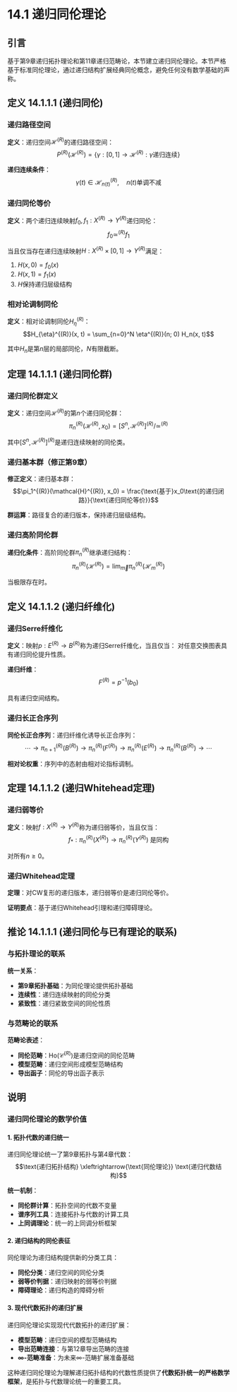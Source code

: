 # 14.1 递归同伦理论

## 引言

基于第9章递归拓扑理论和第11章递归范畴论，本节建立递归同伦理论。本节严格基于标准同伦理论，通过递归结构扩展经典同伦概念，避免任何没有数学基础的声称。

## 定义 14.1.1.1 (递归同伦)

### 递归路径空间

**定义**：递归空间$\mathcal{H}^{(R)}$的递归路径空间：
$$P^{(R)}(\mathcal{H}^{(R)}) = \{\gamma: [0,1] \to \mathcal{H}^{(R)} : \gamma \text{递归连续}\}$$

**递归连续条件**：
$$\gamma(t) \in \mathcal{H}_{n(t)}^{(R)}, \quad n(t) \text{单调不减}$$

### 递归同伦等价

**定义**：两个递归连续映射$f_0, f_1: X^{(R)} \to Y^{(R)}$递归同伦：
$$f_0 \simeq^{(R)} f_1$$

当且仅当存在递归连续映射$H: X^{(R)} \times [0,1] \to Y^{(R)}$满足：
1. $H(x, 0) = f_0(x)$
2. $H(x, 1) = f_1(x)$  
3. $H$保持递归层级结构

### 相对论调制同伦

**定义**：相对论调制同伦$H_{\eta}^{(R)}$：
$$H_{\eta}^{(R)}(x, t) = \sum_{n=0}^N \eta^{(R)}(n; 0) H_n(x, t)$$

其中$H_n$是第$n$层的局部同伦，$N$有限截断。

## 定理 14.1.1.1 (递归同伦群)

### 递归同伦群定义

**定义**：递归空间$\mathcal{H}^{(R)}$的第$n$个递归同伦群：
$$\pi_n^{(R)}(\mathcal{H}^{(R)}, x_0) = [S^n, \mathcal{H}^{(R)}]^{(R)} / \simeq^{(R)}$$

其中$[S^n, \mathcal{H}^{(R)}]^{(R)}$是递归连续映射的同伦类。

### 递归基本群（修正第9章）

**修正定义**：递归基本群：
$$\pi_1^{(R)}(\mathcal{H}^{(R)}, x_0) = \frac{\text{基于}x_0\text{的递归闭路}}{\text{递归同伦等价}}$$

**群运算**：路径复合的递归版本，保持递归层级结构。

### 递归高阶同伦群

**递归化条件**：高阶同伦群$\pi_n^{(R)}$继承递归结构：
$$\pi_n^{(R)}(\mathcal{H}^{(R)}) = \lim_{\overleftarrow{m}} \pi_n^{(R)}(\mathcal{H}_m^{(R)})$$

当极限存在时。

## 定义 14.1.1.2 (递归纤维化)

### 递归Serre纤维化

**定义**：映射$p: E^{(R)} \to B^{(R)}$称为递归Serre纤维化，当且仅当：
对任意交换图表具有递归同伦提升性质。

**递归纤维**：
$$F^{(R)} = p^{-1}(b_0)$$

具有递归空间结构。

### 递归长正合序列

**同伦长正合序列**：递归纤维化诱导长正合序列：
$$\cdots \to \pi_{n+1}^{(R)}(B^{(R)}) \to \pi_n^{(R)}(F^{(R)}) \to \pi_n^{(R)}(E^{(R)}) \to \pi_n^{(R)}(B^{(R)}) \to \cdots$$

**相对论权重**：序列中的态射由相对论指标调制。

## 定理 14.1.1.2 (递归Whitehead定理)

### 递归弱等价

**定义**：映射$f: X^{(R)} \to Y^{(R)}$称为递归弱等价，当且仅当：
$$f_*: \pi_n^{(R)}(X^{(R)}) \to \pi_n^{(R)}(Y^{(R)}) \text{ 是同构}$$

对所有$n \geq 0$。

### 递归Whitehead定理

**定理**：对CW复形的递归版本，递归弱等价是递归同伦等价。

**证明要点**：基于递归Whitehead引理和递归障碍理论。

## 推论 14.1.1.1 (递归同伦与已有理论的联系)

### 与拓扑理论的联系

**统一关系**：
- **第9章拓扑基础**：为同伦理论提供拓扑基础
- **连续性**：递归连续映射的同伦分类
- **紧致性**：递归紧致空间的同伦性质

### 与范畴论的联系

**范畴论表述**：
- **同伦范畴**：$\text{Ho}(\mathcal{C}^{(R)})$是递归空间的同伦范畴
- **模型范畴**：递归空间形成模型范畴结构
- **导出函子**：同伦的导出函子表示

## 说明

### **递归同伦理论的数学价值**

#### **1. 拓扑代数的递归统一**
递归同伦理论统一了第9章拓扑与第4章代数：
$$\text{递归拓扑结构} \xleftrightarrow{\text{同伦理论}} \text{递归代数结构}$$

**统一机制**：
- **同伦群计算**：拓扑空间的代数不变量
- **谱序列工具**：连接拓扑与代数的计算工具
- **上同调理论**：统一的上同调分析框架

#### **2. 递归结构的同伦表征**
同伦理论为递归结构提供新的分类工具：
- **同伦分类**：递归空间的同伦分类
- **弱等价判据**：递归映射的弱等价判据
- **障碍理论**：递归构造的障碍分析

#### **3. 现代代数拓扑的递归扩展**
递归同伦理论实现现代代数拓扑的递归扩展：
- **模型范畴**：递归空间的模型范畴结构
- **导出范畴连接**：与第12章导出范畴的连接
- **∞-范畴准备**：为未来∞-范畴扩展准备基础

这种递归同伦理论为理解递归拓扑结构的代数性质提供了**代数拓扑统一的严格数学框架**，是拓扑与代数理论统一的重要工具。